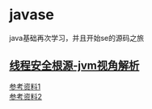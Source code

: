 # javase
java基础再次学习，并且开始se的源码之旅

## [线程安全根源-jvm视角解析](http://blog.csdn.net/upshi/article/details/55520201)
[参考资料1](http://www.infoq.com/cn/articles/java-memory-model-1/)<br>
[参考资料2](http://wiki.jikexueyuan.com/project/java-memory-model/)
